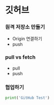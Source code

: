 # 깃허브

### 원격 저장소 만들기
  - Origin 연결하기
  - push

### pull vs fetch
  - pull
  - push
  
### 협업하기

```python
print('GitHub Test')
```
